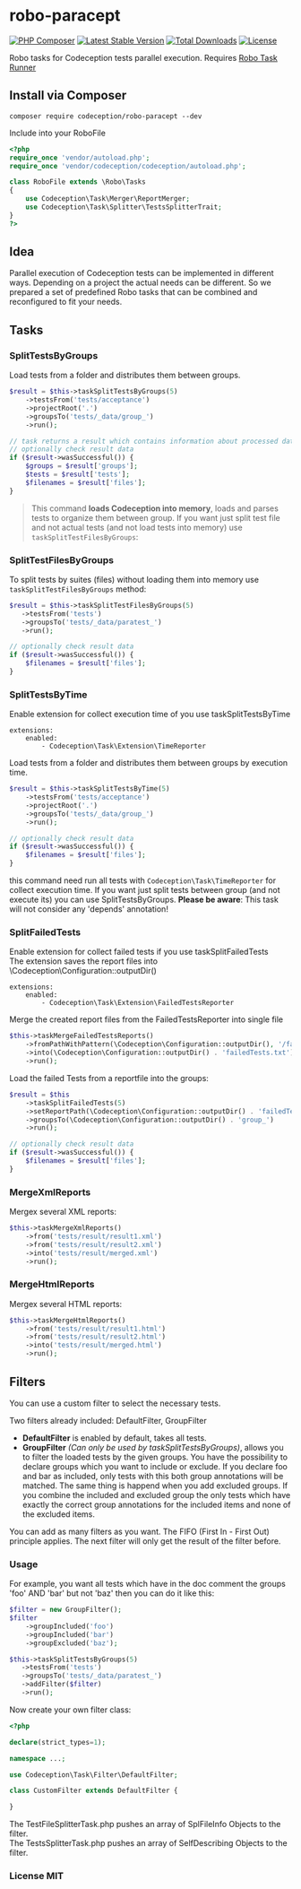 robo-paracept
=============

[![PHP Composer](https://github.com/Codeception/robo-paracept/actions/workflows/php.yml/badge.svg)](https://github.com/Codeception/robo-paracept/actions/workflows/php.yml)
[![Latest Stable Version](https://poser.pugx.org/codeception/robo-paracept/version)](https://packagist.org/packages/codeception/robo-paracept)
[![Total Downloads](https://poser.pugx.org/codeception/robo-paracept/downloads)](https://packagist.org/packages/codeception/robo-paracept)
[![License](https://poser.pugx.org/codeception/robo-paracept/license)](https://packagist.org/packages/codeception/robo-paracept)

Robo tasks for Codeception tests parallel execution. Requires [Robo Task Runner](http://robo.li)

## Install via Composer

```
composer require codeception/robo-paracept --dev
```

Include into your RoboFile

```php
<?php
require_once 'vendor/autoload.php';
require_once 'vendor/codeception/codeception/autoload.php';

class RoboFile extends \Robo\Tasks
{
    use Codeception\Task\Merger\ReportMerger;
    use Codeception\Task\Splitter\TestsSplitterTrait;
}
?>
```

## Idea

Parallel execution of Codeception tests can be implemented in different ways.
Depending on a project the actual needs can be different.
So we prepared a set of predefined Robo tasks that can be combined and reconfigured to fit your needs.

## Tasks

### SplitTestsByGroups

Load tests from a folder and distributes them between groups.

```php
$result = $this->taskSplitTestsByGroups(5)
    ->testsFrom('tests/acceptance')
    ->projectRoot('.')
    ->groupsTo('tests/_data/group_')
    ->run();

// task returns a result which contains information about processed data:
// optionally check result data   
if ($result->wasSuccessful()) {
    $groups = $result['groups'];
    $tests = $result['tests'];
    $filenames = $result['files'];
}
```

> This command **loads Codeception into memory**, loads and parses tests to organize them between group. If you want just split test file and not actual tests (and not load tests into memory) use `taskSplitTestFilesByGroups`:

### SplitTestFilesByGroups

To split tests by suites (files) without loading them into memory use `taskSplitTestFilesByGroups` method:

```php
$result = $this->taskSplitTestFilesByGroups(5)
   ->testsFrom('tests')
   ->groupsTo('tests/_data/paratest_')
   ->run();

// optionally check result data
if ($result->wasSuccessful()) {
    $filenames = $result['files'];
}   
```

### SplitTestsByTime

Enable extension for collect execution time of you use taskSplitTestsByTime

```
extensions:
    enabled:
        - Codeception\Task\Extension\TimeReporter
```

Load tests from a folder and distributes them between groups by execution time.

```php
$result = $this->taskSplitTestsByTime(5)
    ->testsFrom('tests/acceptance')
    ->projectRoot('.')
    ->groupsTo('tests/_data/group_')
    ->run();

// optionally check result data
if ($result->wasSuccessful()) {
    $filenames = $result['files'];
}
```

this command need run all tests with `Codeception\Task\TimeReporter` for collect execution time. If you want just split tests between group (and not execute its) you can use SplitTestsByGroups. **Please be aware**: This task will not consider any 'depends' annotation!

### SplitFailedTests

Enable extension for collect failed tests if you use taskSplitFailedTests  
The extension saves the report files into \Codeception\Configuration::outputDir()

```
extensions:
    enabled:
        - Codeception\Task\Extension\FailedTestsReporter
```

Merge the created report files from the FailedTestsReporter into single file
```php
$this->taskMergeFailedTestsReports()
    ->fromPathWithPattern(\Codeception\Configuration::outputDir(), '/failedTests_\w+\.txt$/')
    ->into(\Codeception\Configuration::outputDir() . 'failedTests.txt') // absolute path with Filename
    ->run();
```

Load the failed Tests from a reportfile into the groups:
```php
$result = $this
    ->taskSplitFailedTests(5)
    ->setReportPath(\Codeception\Configuration::outputDir() . 'failedTests.txt') // absoulute Path to Reportfile
    ->groupsTo(\Codeception\Configuration::outputDir() . 'group_')
    ->run();

// optionally check result data
if ($result->wasSuccessful()) {
    $filenames = $result['files'];
} 
```

### MergeXmlReports

Mergex several XML reports:

```php
$this->taskMergeXmlReports()
    ->from('tests/result/result1.xml')
    ->from('tests/result/result2.xml')
    ->into('tests/result/merged.xml')
    ->run();
```


### MergeHtmlReports

Mergex several HTML reports:

```php
$this->taskMergeHtmlReports()
    ->from('tests/result/result1.html')
    ->from('tests/result/result2.html')
    ->into('tests/result/merged.html')
    ->run();
```


## Filters

You can use a custom filter to select the necessary tests.

Two filters already included: DefaultFilter, GroupFilter

* **DefaultFilter** is enabled by default, takes all tests.
* **GroupFilter** _(Can only be used by taskSplitTestsByGroups)_, allows you to filter the loaded tests by the given groups. You have the possibility to declare groups which you want to include or exclude. If you declare foo and bar as included, only tests with this both group annotations will be matched. The same thing is happend when you add excluded groups. If you combine the included and excluded group the only tests which have exactly the correct group annotations for the included items and none of the excluded items.

You can add as many filters as you want. The FIFO (First In - First Out) principle applies. The next filter will only get the result of the filter before.

### Usage

For example, you want all tests which have in the doc comment the groups 'foo' AND 'bar' but not 'baz' then you can do it like this:

```php 
$filter = new GroupFilter();
$filter
    ->groupIncluded('foo')
    ->groupIncluded('bar')
    ->groupExcluded('baz');

$this->taskSplitTestsByGroups(5)
   ->testsFrom('tests')
   ->groupsTo('tests/_data/paratest_')
   ->addFilter($filter)
   ->run();
```

Now create your own filter class:
```php 
<?php

declare(strict_types=1);

namespace ...;

use Codeception\Task\Filter\DefaultFilter;

class CustomFilter extends DefaultFilter {

}
```

The TestFileSplitterTask.php pushes an array of SplFileInfo Objects to the filter.  
The TestsSplitterTask.php pushes an array of SelfDescribing Objects to the filter.

### License MIT
